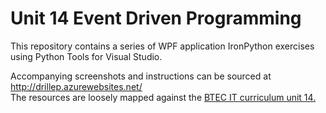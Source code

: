 # Unit 14 Event Driven Programming

This repository contains a series of WPF application IronPython exercises using Python Tools for Visual Studio.  

Accompanying screenshots and instructions can be sourced at <a href="http://drillep.azurewebsites.net/">http://drillep.azurewebsites.net/</a><br>
The resources are loosely mapped against the <a href="http://qualifications.pearson.com/content/dam/pdf/BTEC-Nationals/Information-Technology/2010/Specification/Unit-14-Event-Driven-Programming.pdf">BTEC IT curriculum unit 14.</a> 

